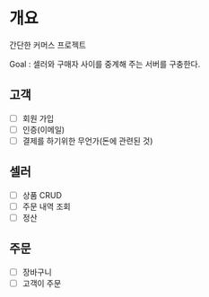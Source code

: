 # 개요
간단한 커머스 프로젝트

Goal : 셀러와 구매자 사이를 중계해 주는 서버를 구충한다.

## 고객
- [ ] 회원 가입
- [ ] 인증(이메일)
- [ ] 결제를 하기위한 무언가(돈에 관련된 것)

## 셀러
- [ ] 상품 CRUD
- [ ] 주문 내역 조회
- [ ] 정산

## 주문
- [ ] 장바구니
- [ ] 고객이 주문
